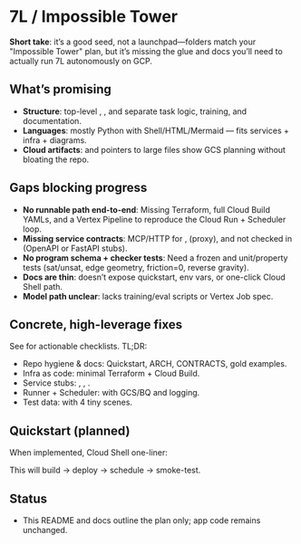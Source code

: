 # 7L / Impossible Tower

**Short take**: it’s a good seed, not a launchpad—folders match your "Impossible Tower" plan, but it’s missing the glue and docs you’ll need to actually run 7L autonomously on GCP.

## What’s promising
- **Structure**: top-level , , and  separate task logic, training, and documentation.
- **Languages**: mostly Python with Shell/HTML/Mermaid — fits services + infra + diagrams.
- **Cloud artifacts**:  and pointers to large files show GCS planning without bloating the repo.

## Gaps blocking progress
- **No runnable path end-to-end**: Missing Terraform, full Cloud Build YAMLs, and a Vertex Pipeline to reproduce the Cloud Run + Scheduler loop.
- **Missing service contracts**: MCP/HTTP for ,  (proxy), and  not checked in (OpenAPI or FastAPI stubs).
- **No program schema + checker tests**: Need a frozen  and unit/property tests (sat/unsat, edge geometry, friction=0, reverse gravity).
- **Docs are thin**:  doesn’t expose quickstart, env vars, or one-click Cloud Shell path.
- **Model path unclear**:  lacks training/eval scripts or Vertex Job spec.

## Concrete, high-leverage fixes
See  for actionable checklists. TL;DR:
- Repo hygiene & docs: Quickstart, ARCH, CONTRACTS, gold examples.
- Infra as code: minimal Terraform + Cloud Build.
- Service stubs: , , .
- Runner + Scheduler:  with GCS/BQ and logging.
- Test data:  with 4 tiny scenes.

## Quickstart (planned)
When implemented, Cloud Shell one-liner:

This will build → deploy → schedule → smoke-test.

## Status
- This README and docs outline the plan only; app code remains unchanged.
